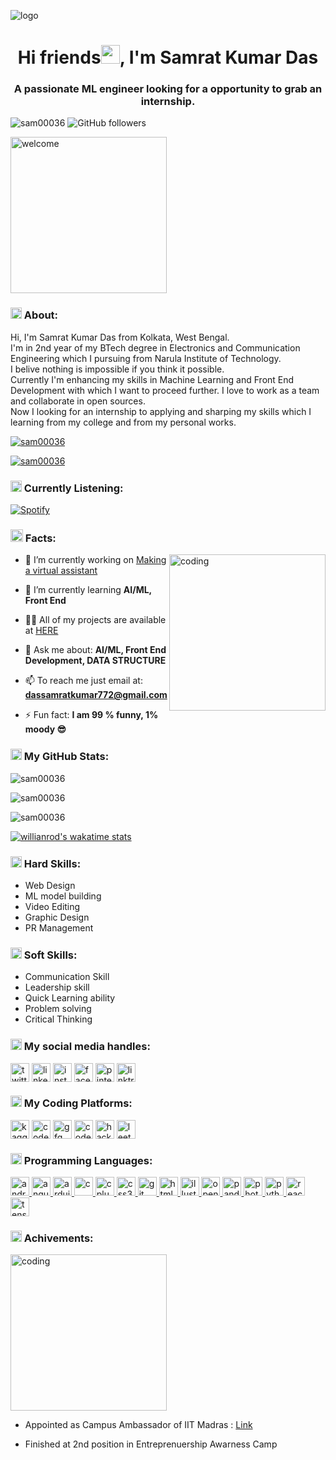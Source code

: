 ![logo](https://cdn-icons-png.flaticon.com/512/2949/2949142.png)
<h1 align="center">Hi friends<img src="https://cdn-icons-png.flaticon.com/512/2508/2508673.png" alt="social medias" width="30" height="30"/>, I'm Samrat Kumar Das</h1>
<h3 align="center">A passionate ML engineer looking for a opportunity to grab an internship.</h3>

<p align="left">
<img src="https://komarev.com/ghpvc/?username=sam00036&label=Profile%20views&color=0e75b6&style=social" alt="sam00036" />
<img alt="GitHub followers" src="https://img.shields.io/github/followers/Sam00036?style=social">
</p>
<p align="left">
<img alt="welcome" height="250" src="https://cdn.dribbble.com/users/5246919/screenshots/11915912/media/f7b14b34de780768f18b37cce2431b0b.gif"><br>

<h3><img src="https://cdn-icons-png.flaticon.com/512/9387/9387669.png" alt="about" width="18" height="18" /> About:</h3>
Hi, I'm Samrat Kumar Das from Kolkata, West Bengal.<br>
I'm in 2nd year of my BTech degree in Electronics and Communication Engineering which I pursuing from Narula Institute of Technology.<br>
I belive nothing is impossible if you think it possible.<br>
Currently I'm enhancing my skills in Machine Learning and Front End Development with which I want to proceed further. I love to work as a team and collaborate in open sources.<br>
Now I looking for an internship to applying and sharping my skills which I learning from my college and from my personal works.
</p>

<p align="left"> <a href="https://github.com/ryo-ma/github-profile-trophy"><img src="https://github-profile-trophy.vercel.app/?username=sam00036" alt="sam00036" /></a>

<a href="https://twitter.com/samratkumardas9" target="blank"><img src="https://img.shields.io/twitter/follow/samratkumardas9?logo=twitter&style=for-the-badge" alt="sam00036" /></a> 

<h3 align="left"><img src="https://cdn-icons-png.flaticon.com/512/2949/2949142.png" alt="Spotify" width="18" height="18" /> Currently Listening:</h3>

[![Spotify](https://novatorem-zeta-seven.vercel.app/api/spotify)](https://open.spotify.com/user/4uyys269cpo9e8ddgcc3kcxov)

<h3><img src="https://cdn-icons-png.flaticon.com/512/4108/4108210.png" alt="social medias" width="20" height="20"/> Facts: </h3>

</p>
<p align="left">
<img align="right" alt="coding" height="250" src="https://media1.giphy.com/media/qgQUggAC3Pfv687qPC/giphy.gif">

- 🔭 I’m currently working on [Making a virtual assistant](https://github.com/Sam00036/virtual-assistant.git)

- 🌱 I’m currently learning **AI/ML, Front End**

- 👨‍💻 All of my projects are available at [HERE](https://linktr.ee/colddsam?utm_source=linktree_profile_share&ltsid=2cda3886-be78-4ccf-a16a-3ef6943e4525)

- 💬 Ask me about: **AI/ML, Front End Development, DATA STRUCTURE**

- 📫 To reach me just email at: **dassamratkumar772@gmail.com**

- ⚡ Fun fact: **I am 99 % funny, 1% moody 😎**
</p>

<h3 align="left"><img src="https://cdn-icons-png.flaticon.com/512/2041/2041643.png" alt="social medias" width="18" height="18" /> My GitHub Stats:</h3>

<p align="left">

<img src="https://github-readme-stats.vercel.app/api/top-langs?username=sam00036&show_icons=true&locale=en&layout=compact" alt="sam00036" /><br>

<img src="https://github-readme-stats.vercel.app/api?username=sam00036&show_icons=true&locale=en" alt="sam00036" /><br>

<img src="https://github-readme-streak-stats.herokuapp.com/?user=sam00036&" alt="sam00036" />

[![willianrod's wakatime stats](https://github-readme-stats.vercel.app/api/wakatime?username=colddsam)](https://github.com/Sam00036/github-readme-stats)

</p>
<h3 align="left"><img src="https://cdn-icons-png.flaticon.com/512/4413/4413543.png" alt="programming" width="18" height="18" /> Hard Skills:</h3>
<p>

- Web Design
- ML model building
- Video Editing
- Graphic Design
- PR Management

</p>
<h3 align="left"><img src="https://cdn-icons-png.flaticon.com/512/9192/9192463.png" alt="programming" width="18" height="18" /> Soft Skills:</h3>
<p>

- Communication Skill
- Leadership skill
- Quick Learning ability
- Problem solving
- Critical Thinking

</p>
<h3 align="left"><img src="https://cdn-icons-png.flaticon.com/512/9423/9423116.png" alt="social medias" width="18" height="18" /> My social media handles:</h3>
<p align="left">
<a href="https://twitter.com/samratkumardas9" target="blank"><img align="center" src="https://cdn-icons-png.flaticon.com/512/3670/3670127.png" alt="twitter" height="30" /></a>
<a href="https://www.linkedin.com/in/samrat-kumar-das-176731171/" target="blank"><img align="center" src="https://cdn-icons-png.flaticon.com/512/2504/2504923.png" alt="linkedin" height="30" /></a>
<a href="https://www.instagram.com/colddsam/" target="blank"><img align="center" src="https://cdn-icons-png.flaticon.com/512/3670/3670125.png" alt="instagram" height="30" /></a>
<a href="https://www.facebook.com/bimalkumar.das.5876/" target="blank"><img align="center" src="https://cdn-icons-png.flaticon.com/512/2504/2504903.png" alt="facebook" height="30" /></a>
<a href="https://in.pinterest.com/colddsam/" target="blank"><img align="center" src="https://cdn-icons-png.flaticon.com/512/2504/2504932.png" alt="pinterest" height="30" /></a>
<a href="https://linktr.ee/colddsam?utm_source=linktree_profile_share&ltsid=ca51522f-66e1-4539-ba3b-4cd81c03b5b9" target="blank"><img align="center" src="https://cdn.dribbble.com/userupload/3007782/file/original-8f257cba713a7493c7fb30c5cbcb9e45.png?resize=1600x1200" alt="linktree" height="30" /></a>
</p>

<h3 align="left"><img src="https://cdn-icons-png.flaticon.com/512/8365/8365217.png" alt="coding platform" width="18" height="18" /> My Coding Platforms:</h3>
<p align="left">
<a href="https://www.kaggle.com/samratkumardas" target="blank"><img align="center" src="https://miro.medium.com/max/650/1*DmQ_eaZK0ZVwuthX4MQyBQ.png" alt="kaggle" height="30" /></a>
<a href="https://codepen.io/Sam00036" target="blank"><img align="center" src="https://cdn-icons-png.flaticon.com/512/1377/1377243.png" alt="codepen" height="30" /></a>
<a href="https://auth.geeksforgeeks.org/user/colddsam/practice/" target="blank"><img align="center" src="https://repository-images.githubusercontent.com/389729275/371ba38b-8a03-4bff-916c-c3fa5396ceda" alt="gfg" height="30" /></a>
<a href="https://www.codechef.com/users/samrat036" target="blank"><img align="center" src="https://static.startuptalky.com/2021/04/codechef-logo-startuptalky.jpg" alt="codechef" height="30" /></a>
<a href="https://www.hackerrank.com/dassamratkumar71" target="blank"><img align="center" src="https://upload.wikimedia.org/wikipedia/commons/4/40/HackerRank_Icon-1000px.png" alt="hackerrank" height="30" /></a>
<a href="https://leetcode.com/colddsam/" target="blank"><img align="center" src="https://leetcode.com/static/images/LeetCode_Sharing.png" alt="leetcode" height="30" /></a>
</p>

<h3 align="left"><img src="https://cdn-icons-png.flaticon.com/512/6062/6062646.png" alt="programming" width="18" height="18" /> Programming Languages:</h3>
<p align="left"> 
<a href="https://developer.android.com" target="_blank" rel="noreferrer"> <img src="https://cdn-icons-png.flaticon.com/512/2504/2504881.png" alt="android" height="30"/> </a> 
<a href="https://angular.io" target="_blank" rel="noreferrer"> <img src="https://cdn.searchenginejournal.com/wp-content/uploads/2019/04/the-seo-guide-to-angular.png" alt="angular" height="30"/> </a> 
<a href="https://www.arduino.cc/" target="_blank" rel="noreferrer"> <img src="https://content.arduino.cc/assets/arduino_logo_1200x630-01.png" alt="arduino" height="30"/> </a> 
<a href="https://www.cprogramming.com/" target="_blank" rel="noreferrer"> <img src="https://cdn-icons-png.flaticon.com/512/3665/3665923.png" alt="c" height="30"/> </a> 
<a href="https://www.w3schools.com/cpp/" target="_blank" rel="noreferrer"> <img src="https://cdn-icons-png.flaticon.com/512/6132/6132222.png" alt="cplusplus" height="30"/> </a> 
<a href="https://www.w3schools.com/css/" target="_blank" rel="noreferrer"> <img src="https://cdn-icons-png.flaticon.com/512/919/919826.png" alt="css3" height="30"/> </a> 
<a href="https://git-scm.com/" target="_blank" rel="noreferrer"> <img src="https://cdn-icons-png.flaticon.com/512/6577/6577287.png" alt="git" height="30"/> </a> 
<a href="https://www.w3.org/html/" target="_blank" rel="noreferrer"> <img src="https://cdn-icons-png.flaticon.com/512/5968/5968267.png" alt="html5" height="30"/> </a> 
<a href="https://www.adobe.com/in/products/illustrator.html" target="_blank" rel="noreferrer"> <img src="https://cdn-icons-png.flaticon.com/512/5968/5968472.png" alt="illustrator" height="30"/> </a> 
<a href="https://opencv.org/" target="_blank" rel="noreferrer"> <img src="https://3.bp.blogspot.com/-yvrV6MUueGg/ToICp0YIDPI/AAAAAAAAADg/SYKg4dWpyC43AAfrDwBTR0VYmYT0QshEgCPcBGAYYCw/s1600/OpenCV_Logo.png" alt="opencv" height="30"/> </a> 
<a href="https://pandas.pydata.org/" target="_blank" rel="noreferrer"> <img src="https://www.datocms-assets.com/14946/1628604937-pandas.png?auto=format&corner-radius=16&fit=crop&h=312&mask=corners&q=45&w=568" alt="pandas" height="30"/> </a> 
<a href="https://www.photoshop.com/en" target="_blank" rel="noreferrer"> <img src="https://cdn-icons-png.flaticon.com/512/5968/5968520.png" alt="photoshop" height="30"/> </a> 
<a href="https://www.python.org" target="_blank" rel="noreferrer"> <img src="https://cdn-icons-png.flaticon.com/512/5968/5968350.png" alt="python" height="30"/> </a> 
<a href="https://reactjs.org/" target="_blank" rel="noreferrer"> <img src="https://www.webrexstudio.com/wp-content/uploads/2019/05/react-js-image.png" alt="react" height="30"/> </a> 
<a href="https://www.tensorflow.org" target="_blank" rel="noreferrer"> <img src="https://www.vectorlogo.zone/logos/tensorflow/tensorflow-ar21.png" alt="tensorflow" height="30"/> </a> 
</p>
<h3 align="left"><img src="https://cdn-icons-png.flaticon.com/512/3087/3087061.png" alt="programming" width="18" height="18" /> Achivements:</h3>
<p>

<img alt="coding" height="250" src="https://i.pinimg.com/originals/88/40/b8/8840b8d2c07bf805cdab22c0e4b54f59.gif">

- Appointed as Campus Ambassador of IIT Madras : [Link](https://www.linkedin.com/posts/samrat-kumar-das-176731171_iitmadras-ecell-campusambassador-activity-7005795807807303681-A0zo?utm_source=share&utm_medium=member_desktop)

- Finished at 2nd position in Entreprenuership Awarness Camp

</p>
